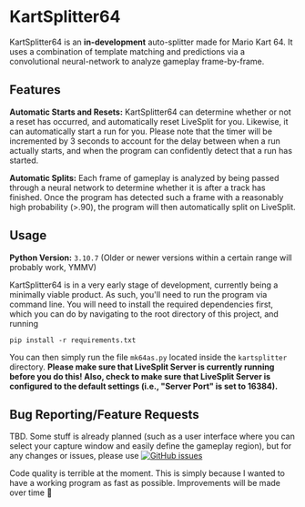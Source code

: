 # KartSplitter64

KartSplitter64 is an **in-development** auto-splitter made for Mario Kart 64. It uses a combination of template matching and predictions via a convolutional neural-network to analyze gameplay frame-by-frame.

## Features

**Automatic Starts and Resets:** KartSplitter64 can determine whether or not a reset has occurred, and automatically reset LiveSplit for you. Likewise, it can automatically start a run for you. Please note that the timer will be incremented by 3 seconds to account for the delay between when a run actually starts, and when the program can confidently detect that a run has started.

**Automatic Splits:** Each frame of gameplay is analyzed by being passed through a neural network to determine whether it is after a track has finished. Once the program has detected such a frame with a reasonably high probability (>.90), the program will then automatically split on LiveSplit.

## Usage

**Python Version:** `3.10.7`
(Older or newer versions within a certain range will probably work, YMMV)

KartSplitter64 is in a very early stage of development, currently being a minimally viable product. As such, you'll need to run the program via command line. You will need to install the required dependencies first, which you can do by navigating to the root directory of this project, and running 
```
pip install -r requirements.txt
```

You can then simply run the file `mk64as.py` located inside the `kartsplitter` directory. **Please make sure that LiveSplit Server is currently running before you do this! Also, check to make sure that LiveSplit Server is configured to the default settings (i.e., "Server Port" is set to 16384).**

## Bug Reporting/Feature Requests
TBD. Some stuff is already planned (such as a user interface where you can select your capture window and easily define the gameplay region), but for any changes or issues, please use [![GitHub issues](https://img.shields.io/github/issues/chris-ehmann/KartSplitter64.svg?style=plastic)](https://github.com/chris-ehmann/KartSplitter64/issues)

Code quality is terrible at the moment. This is simply because I wanted to have a working program as fast as possible. Improvements will be made over time 🙂








